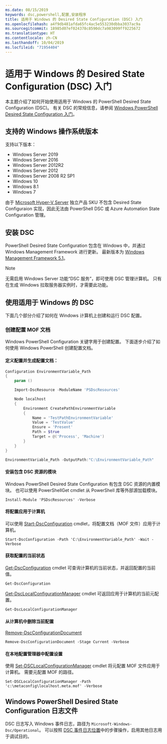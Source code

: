 ```yaml
---
ms.date: 08/15/2019
keywords: dsc,powershell,配置,安装程序
title: 适用于 Windows 的 Desired State Configuration (DSC) 入门
ms.openlocfilehash: a4f9db481afda65fc4ac5e553230dbba3037ac9a
ms.sourcegitcommit: 18985d07ef024378c8590dc7a983099ff9225672
ms.translationtype: HT
ms.contentlocale: zh-CN
ms.lasthandoff: 10/04/2019
ms.locfileid: "71954404"
---
```

# <a name="get-started-with-desired-state-configuration-dsc-for-windows"></a>适用于 Windows 的 Desired State Configuration (DSC) 入门

本主题介绍了如何开始使用适用于 Windows 的 PowerShell Desired State Configuration (DSC)。
有关 DSC 的常规信息，请参阅 [Windows PowerShell Desired State Configuration 入门](../overview/overview.md)。

## <a name="supported-windows-operation-system-versions"></a>支持的 Windows 操作系统版本

支持以下版本：

- Windows Server 2019
- Windows Server 2016
- Windows Server 2012R2
- Windows Server 2012
- Windows Server 2008 R2 SP1
- Windows 10
- Windows 8.1
- Windows 7

由于 [Microsoft Hyper-V Server](/windows-server/virtualization/hyper-v/hyper-v-server-2016) 独立产品 SKU 不包含 Desired State Configuraion 实现，因此无法由 PowerShell DSC 或 Azure Automation State Configuration 管理。

## <a name="installing-dsc"></a>安装 DSC

PowerShell Desired State Configuration 包含在 Windows 中，并通过 Windows Management Framework 进行更新。
最新版本为 [Windows Management Framework 5.1](https://www.microsoft.com/en-us/download/details.aspx?id=54616)。

> [!NOTE]
> 无需启用 Windows Server 功能“DSC 服务”，即可使用 DSC 管理计算机。
> 只有在生成 Windows 拉取服务器实例时，才需要此功能。

## <a name="using-dsc-for-windows"></a>使用适用于 Windows 的 DSC

下面几个部分介绍了如何在 Windows 计算机上创建和运行 DSC 配置。

### <a name="creating-a-configuration-mof-document"></a>创建配置 MOF 文档

Windows PowerShell Configuration 关键字用于创建配置。
下面逐步介绍了如何使用 Windows PowerShell 创建配置文档。

#### <a name="define-a-configuration-and-generate-the-configuration-document"></a>定义配置并生成配置文档：

```powershell
Configuration EnvironmentVariable_Path
{
    param ()

    Import-DscResource -ModuleName 'PSDscResources'

    Node localhost
    {
        Environment CreatePathEnvironmentVariable
        {
            Name = 'TestPathEnvironmentVariable'
            Value = 'TestValue'
            Ensure = 'Present'
            Path = $true
            Target = @('Process', 'Machine')
        }
    }
}

EnvironmentVariable_Path -OutputPath:"C:\EnvironmentVariable_Path"
```
#### <a name="install-a-module-containing-dsc-resources"></a>安装包含 DSC 资源的模块

Windows PowerShell Desired State Configuration 有包含 DSC 资源的内置模块。
也可以使用 PowerShellGet cmdlet 从 PowerShell 库等外部源加载模块。

`Install-Module 'PSDscResources' -Verbose`

#### <a name="apply-the-configuration-to-the-machine"></a>将配置应用于计算机

可以使用 [Start-DscConfiguration](/powershell/module/psdesiredstateconfiguration/start-dscconfiguration) cmdlet，将配置文档（MOF 文件）应用于计算机。

`Start-DscConfiguration -Path 'C:\EnvironmentVariable_Path' -Wait -Verbose`

#### <a name="get-the-current-state-of-the-configuration"></a>获取配置的当前状态

[Get-DscConfiguration](/powershell/module/psdesiredstateconfiguration/get-dscconfiguration) cmdlet 可查询计算机的当前状态，并返回配置的当前值。

`Get-DscConfiguration`

[Get-DscLocalConfigurationManager](/powershell/module/psdesiredstateconfiguration/get-dscLocalConfigurationManager) cmdlet 可返回应用于计算机的当前元配置。

`Get-DscLocalConfigurationManager`

#### <a name="remove-the-current-configuration-from-a-machine"></a>从计算机中删除当前配置

[Remove-DscConfigurationDocument](/powershell/module/psdesiredstateconfiguration/remove-dscconfigurationdocument)

`Remove-DscConfigurationDocument -Stage Current -Verbose`

#### <a name="configure-settings-in-local-configuration-manager"></a>在本地配置管理器中配置设置

使用 [Set-DSCLocalConfigurationManager](/powershell/module/PSDesiredStateConfiguration/Set-DscLocalConfigurationManager) cmdlet 将元配置 MOF 文件应用于计算机。
需要元配置 MOF 的路径。

`Set-DSCLocalConfigurationManager -Path 'c:\metaconfig\localhost.meta.mof' -Verbose`

## <a name="windows-powershell-desired-state-configuration-log-files"></a>Windows PowerShell Desired State Configuration 日志文件

DSC 日志写入 Windows 事件日志，路径为 `Microsoft-Windows-Dsc/Operational`。
可以按照 [DSC 事件日志位置](/powershell/dsc/troubleshooting/troubleshooting#where-are-dsc-event-logs)中的步骤操作，启用其他日志用于调试目的。
